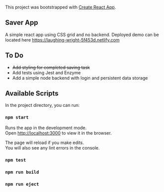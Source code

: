 This project was bootstrapped with [Create React App](https://github.com/facebook/create-react-app).

## Saver App

A simple react app using CSS grid and no backend. Deployed demo can be located here https://laughing-wright-5f453d.netlify.com

## To Do

- ~~Add styling for completed saving task~~
- Add tests using Jest and Enzyme
- Add a simple node backend with login and persistent data storage

## Available Scripts

In the project directory, you can run:

### `npm start`

Runs the app in the development mode.<br>
Open [http://localhost:3000](http://localhost:3000) to view it in the browser.

The page will reload if you make edits.<br>
You will also see any lint errors in the console.

### `npm test`

### `npm run build`

### `npm run eject`
